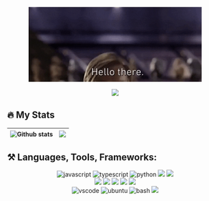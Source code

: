 <div align="center">
<img src="https://raw.githubusercontent.com/lenston19/lenston19/master/Hello%20There.gif" width="80%">
</div>
<div align="center">

![](https://komarev.com/ghpvc/?username=lenston19)

</div>

## :fire: My Stats

| <img align="center" src="https://github-readme-streak-stats.herokuapp.com/?user=lenston19&theme=dark&background=000000" alt="Github stats" /> | <img align="center" src="https://github-readme-stats.vercel.app/api/top-langs/?username=lenston19&layout=compact&theme=vision-friendly-dark" /> |
| --------------------------------------------------------------------------------------------------------------------------------------------- | ----------------------------------------------------------------------------------------------------------------------------------------------- |

## :hammer_and_pick: Languages, Tools, Frameworks:

<div align="center" >
 <img src="https://cdn.jsdelivr.net/gh/devicons/devicon/icons/javascript/javascript-original.svg" alt="javascript" width="60" />
 <img src="https://cdn.jsdelivr.net/gh/devicons/devicon/icons/typescript/typescript-original.svg" alt="typescript" width="60" />
 <img src="https://cdn.jsdelivr.net/gh/devicons/devicon/icons/python/python-original.svg" alt="python" width="60" /> 
 <img src="https://cdn.jsdelivr.net/gh/devicons/devicon/icons/django/django-plain.svg" width="60" />
 <img src="https://cdn.jsdelivr.net/gh/devicons/devicon/icons/html5/html5-original.svg"  width="60"/>
</div>
<div align="center">
 <img src="https://cdn.jsdelivr.net/gh/devicons/devicon/icons/css3/css3-original.svg"  width="60"/>
 <img src="https://cdn.jsdelivr.net/gh/devicons/devicon/icons/sass/sass-original.svg" width="60" />
 <img src="https://cdn.jsdelivr.net/gh/devicons/devicon/icons/vuejs/vuejs-original.svg" width="60" />
<img src="https://cdn.jsdelivr.net/gh/devicons/devicon/icons/vuetify/vuetify-original.svg" width="60" />
<img src="https://cdn.quasar.dev/logo-v2/svg/logo.svg" width="60"/>
</div>
<div align="center">
 <img src="https://cdn.jsdelivr.net/gh/devicons/devicon/icons/vscode/vscode-original.svg" alt="vscode" width="60" />
 <img src="https://cdn.jsdelivr.net/gh/devicons/devicon/icons/ubuntu/ubuntu-plain.svg" alt="ubuntu" width="60" />
 <img src="https://cdn.jsdelivr.net/gh/devicons/devicon/icons/bash/bash-original.svg" alt="bash" width="60" />
 <img src="https://cdn.jsdelivr.net/gh/devicons/devicon/icons/git/git-original.svg" width="60" /> 
</div>
